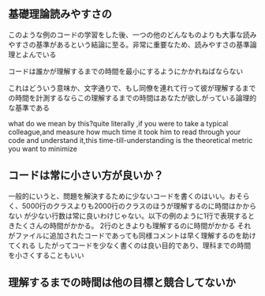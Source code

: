 ## 基礎理論読みやすさの
このような例のコードの学習をした後、一つの他のどんなものよりも大事な読みやすさの基準があるという結論に至る。非常に重要なため、読みやすさの基準論理とよんでいる

コードは誰かが理解するまでの時間を最小にするようにかかれねばならない

これはどういう意味か、文字通りで、もし同僚を連れて行って彼が理解するまでの時間を計測するならこの理解するまでの時間はあなたが欲しがっている論理的な基準である

what do we mean by this?quite literally ,if you were to take a typical colleague,and measure how much time it took him to read through your code and understand it,this time-till-understanding is the theoretical metric you want to minimize

## コードは常に小さい方が良いか？
一般的にいうと、問題を解決するために少ないコードを書くのはいい。おそらく、5000行のクラスよりも2000行のクラスのほうが理解するのに時間はかからない
が少ない行数は常に良いわけじゃない。以下の例のように1行で表現するときたくさんの時間がかかる。
2行のときよりも理解するのに時間がかかる
それがファイルに追加されたコードであっても同様コメントは早く理解するのを助けてくれる
したがってコードを少なく書くのは良い目的であり、理科までの時間を小さくすることもいい

## 理解するまでの時間は他の目標と競合してないか